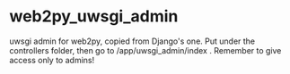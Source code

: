 web2py_uwsgi_admin
==================

uwsgi admin for web2py, copied from Django's one.
Put under the controllers folder, then go to /app/uwsgi_admin/index .
Remember to give access only to admins!
